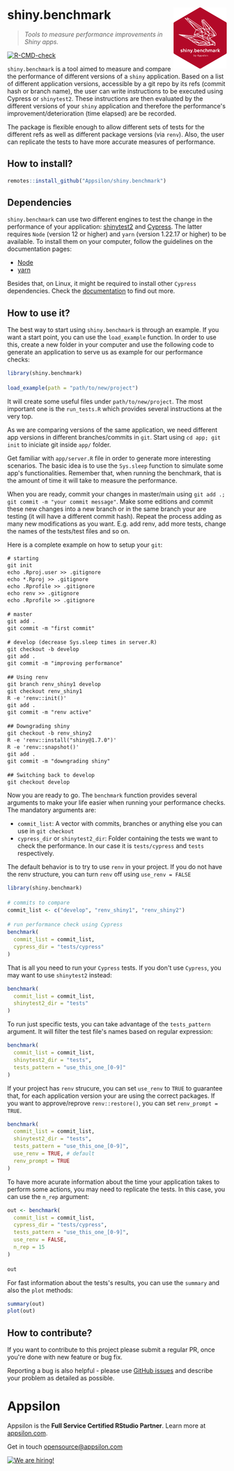 # shiny.benchmark <a href="https://appsilon.github.io/shiny.benchmark/"><img src="man/figures/shiny_benchmark.png" align="right" alt="shiny.benchmark logo" style="height: 140px;"></a>

> _Tools to measure performance improvements in Shiny apps._

<!-- badges: start -->
[![R-CMD-check](https://github.com/Appsilon/shiny.benchmark/workflows/R-CMD-check/badge.svg)](https://github.com/Appsilon/shiny.benchmark/actions?workflow=R-CMD-check)
<!-- badges: end -->

`shiny.benchmark` is a tool aimed to measure and compare the performance of different versions of a `shiny` application. Based on a list of different application versions, accessible by a git repo by its refs (commit hash or branch name), the user can write instructions to be executed using Cypress or `shinytest2`. These instructions are then evaluated by the different versions of your `shiny` application and therefore the performance's improvement/deterioration (time elapsed) are be recorded.

The package is flexible enough to allow different sets of tests for the different refs as well as different package versions (via `renv`). Also, the user can replicate the tests to have more accurate measures of performance.

How to install?
---------------

```r
remotes::install_github("Appsilon/shiny.benchmark")
```

Dependencies
------------

`shiny.benchmark` can use two different engines to test the change in the performance of your application: [shinytest2](https://rstudio.github.io/shinytest2/) and [Cypress](https://www.cypress.io/).
The latter requires `Node` (version 12 or higher) and `yarn` (version 1.22.17 or higher) to be available.
To install them on your computer, follow the guidelines on the documentation pages:

- [Node](https://nodejs.org/en/download/)
- [yarn](https://yarnpkg.com/getting-started/install)

Besides that, on Linux, it might be required to install other `Cypress` dependencies.
Check the [documentation](https://docs.cypress.io/guides/getting-started/installing-cypress#Linux-Prerequisites) to find out more.

How to use it?
--------------

The best way to start using `shiny.benchmark` is through an example. If you want a start point, you can use the `load_example` function. In order to use this, create a new folder in your computer and use the following code to generate an application to serve us as example for our performance checks:

```r
library(shiny.benchmark)

load_example(path = "path/to/new/project")
```

It will create some useful files under `path/to/new/project`. The most important one is the `run_tests.R` which provides several instructions at the very top.

As we are comparing versions of the same application, we need different app versions in different branches/commits in `git`. Start using `cd app; git init` to iniciate git inside `app/` folder.

Get familiar with `app/server.R` file in order to generate more interesting scenarios. The basic idea is to use the `Sys.sleep` function to simulate some app's functionalities. Remember that, when running the benchmark, that is the amount of time it will take to measure the performance.

When you are ready, commit your changes in master/main using `git add .; git commit -m "your commit message"`. Make some editions and commit these new changes into a new branch or in the same branch your are testing (it will have a different commit hash). Repeat the process adding as many new modifications as you want. E.g. add renv, add more tests, change the names of the tests/test files and so on.

Here is a complete example on how to setup your `git`:

```git
# starting
git init
echo .Rproj.user >> .gitignore
echo *.Rproj >> .gitignore
echo .Rprofile >> .gitignore
echo renv >> .gitignore
echo .Rprofile >> .gitignore

# master
git add .
git commit -m "first commit"

# develop (decrease Sys.sleep times in server.R)
git checkout -b develop
git add .
git commit -m "improving performance"

## Using renv
git branch renv_shiny1 develop
git checkout renv_shiny1
R -e 'renv::init()'
git add .
git commit -m "renv active"

## Downgrading shiny
git checkout -b renv_shiny2
R -e 'renv::install("shiny@1.7.0")'
R -e 'renv::snapshot()'
git add .
git commit -m "downgrading shiny"

## Switching back to develop
git checkout develop
```

Now you are ready to go. The `benchmark` function provides several arguments to make your life easier when running your performance checks. The mandatory arguments are:

- `commit_list`: A vector with commits, branches or anything else you can use in `git checkout`
- `cypress_dir` or `shinytest2_dir`: Folder containing the tests we want to check the performance. In our case it is `tests/cypress` and `tests` respectively.

The default behavior is to try to use `renv` in your project. If you do not have the renv structure, you can turn `renv` off using `use_renv = FALSE`

```r
library(shiny.benchmark)

# commits to compare
commit_list <- c("develop", "renv_shiny1", "renv_shiny2")

# run performance check using Cypress
benchmark(
  commit_list = commit_list,
  cypress_dir = "tests/cypress"
)
```

That is all you need to run your `Cypress` tests. If you don't use `Cypress`, you may want to use `shinytest2` instead:

```r
benchmark(
  commit_list = commit_list,
  shinytest2_dir = "tests"
)
```

To run just specific tests, you can take advantage of the `tests_pattern` argument. It will filter the test file's names based on regular expression:

```r
benchmark(
  commit_list = commit_list,
  shinytest2_dir = "tests",
  tests_pattern = "use_this_one_[0-9]"
)
```

If your project has `renv` strucure, you can set `use_renv` to `TRUE` to guarantee that, for each application version your are using the correct packages. If you want to approve/reprove `renv::restore()`, you can set `renv_prompt = TRUE`.

```r
benchmark(
  commit_list = commit_list,
  shinytest2_dir = "tests",
  tests_pattern = "use_this_one_[0-9]",
  use_renv = TRUE, # default
  renv_prompt = TRUE
)
```

To have more acurate information about the time your application takes to perform some actions, you may need to replicate the tests. In this case, you can use the `n_rep` argument:

```r
out <- benchmark(
  commit_list = commit_list,
  cypress_dir = "tests/cypress",
  tests_pattern = "use_this_one_[0-9]",
  use_renv = FALSE,
  n_rep = 15
)

out
```

For fast information about the tests's results, you can use the `summary` and also the `plot` methods:

```r
summary(out)
plot(out)
```

How to contribute?
------------------

If you want to contribute to this project please submit a regular PR, once you're done with new feature or bug fix.

Reporting a bug is also helpful - please use [GitHub issues](https://github.com/Appsilon/shiny.benchmark/issues) and describe your problem as detailed as possible.

Appsilon
========

<img src="https://avatars0.githubusercontent.com/u/6096772" align="right" alt="" width="6%" />

Appsilon is the **Full Service Certified RStudio Partner**. Learn more
at [appsilon.com](https://appsilon.com).

Get in touch [opensource@appsilon.com](opensource@appsilon.com)

<a href = "https://appsilon.com/careers/" target="_blank"><img src="http://d2v95fjda94ghc.cloudfront.net/hiring.png" alt="We are hiring!"/></a>
